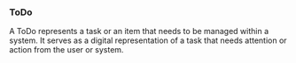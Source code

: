 ### ToDo

A ToDo represents a task or an item that needs to be managed within a system. It serves as a digital representation of a task that needs attention or action from the user or system.
